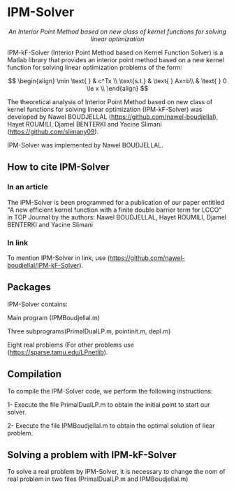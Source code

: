 # IPM-Solver

<div align="center">

   *An Interior Point Method based on new class of kernel functions for solving linear optimization*

</div>


IPM-kF-Solver (Interior Point Method based on Kernel Function Solver) is a Matlab library that provides an interior point method based on a new kernel function for solving linear optimization problems of the form:

$$
\begin{align}
\min \text{  } & c^Tx \\
\text{s.t.}               & \text{  }  Ax=b\\
                            & \text{  } 0 \le x \\
\end{align}
$$

 The theoretical analysis of Interior Point Method based on new class of kernel functions for solving linear optimization (IPM-kF-Solver) was developed by Nawel BOUDJELLAL (https://github.com/nawel-boudjellal), Hayet ROUMILI, Djamel BENTERKI and Yacine Slimani (https://github.com/slimany09).

 
IPM-Solver was  implemented by Nawel BOUDJELLAL.

## How to cite IPM-Solver

### In an article
The IPM-Solver is been programmed for a publication of our paper entitiled "A new efficient kernel function with a finite double barrier term for LCCO" in TOP Journal by the authors: Nawel BOUDJELLAL, Hayet ROUMILI, Djamel BENTERKI and Yacine Slimani 

### In link

To mention IPM-Solver in link, use (https://github.com/nawel-boudjellal/IPM-kF-Solver).


## Packages

IPM-Solver contains:

Main program (IPMBoudjellal.m)

Three subprograms(PrimalDualLP.m, pointinit.m, depl.m)

Eight real problems (For other problems use  (https://sparse.tamu.edu/LPnetlib).

## Compilation

To compile the IPM-Solver code,  we perform the following instructions:

1- Execute the file PrimalDualLP.m to obtain the initial point to start our solver.

2- Execute the file IPMBoudjellal.m to obtain the optimal solution of liear problem.

## Solving a problem with IPM-kF-Solver

To solve a real problem by IPM-Solver, it is necessary to  change the nom of real problem in two files (PrimalDualLP.m and IPMBoudjellal.m)


